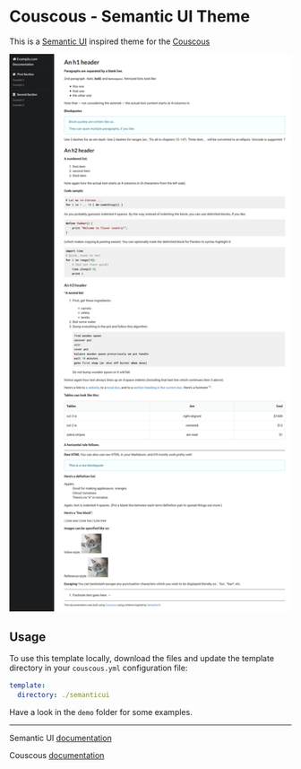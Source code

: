 # Couscous - Semantic UI Theme

This is a [Semantic UI](http://semantic-ui.com) inspired theme for the [Couscous](http://couscous.io)

![](screenshot.png)

## Usage
To use this template locally, download the files and update the template directory in your `couscous.yml` configuration file:

```yml
template:
  directory: ./semanticui
```

Have a look in the  `demo` folder for some examples.

---

Semantic UI [documentation](http://semantic-ui.com/introduction/getting-started.html)

Couscous [documentation](http://couscous.io/docs/getting-started.html)